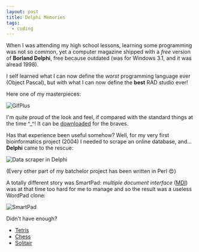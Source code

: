 ```yaml
---
layout: post
title: Delphi Memories
tags:
  - coding
---
```


When I was attending my high school lessons, learning some programming was not so common, yet
a computer magazine shipped with a *free* version of **Borland Delphi**, free because outdated
(was for Windows 3.1, and it was alread 1998).

I self learned what I can now define the *worst* programming language ever (Object Pascal), but
with what I can now define the **best** RAD studio ever!

Here one of my masterpieces:

![GifPlus](https://telatin.github.io/images/Neofox_GifPlus3_Screenshot_1.png)

I'm quite proud of the look and feel, if compared with the standard things at the time ^_^! It can be [downloaded](https://telatin.github.io/files/gifplus3.exe) for the braves.

Has that experience been useful somehow? Well, for my very first bioinformatics project (2004) I needed to scrape an online database, and... **Delphi** came to the rescue:

![Data scraper in Delphi](https://telatin.github.io/images/Neofox_Trasfactory.png)

(Every other part of my batchelor project has been written in Perl :heart_eyes:)

A totally different story was SmartPad: *multiple document interface* ([MDI](https://en.wikipedia.org/wiki/Multiple_document_interface)) was at that time
too hard for me to manage and so the result was a useless WordPad clone:

![SmartPad](https://telatin.github.io/images/Neofox_SmartPad.png)

Didn't have enough?

 * [Tetris](https://telatin.github.io/files/tetris.zip)
 * [Chess](https://telatin.github.io/files/chess.zip)
 * [Solitair](https://telatin.github.io/files/sol.zip)
